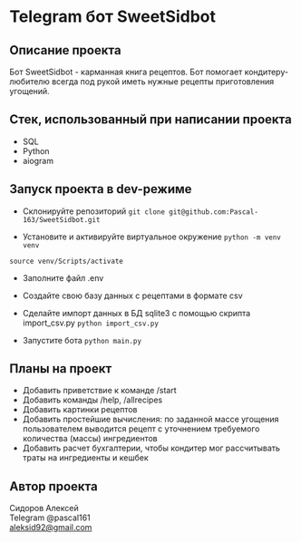 # Telegram бот SweetSidbot

## Описание проекта
Бот SweetSidbot - карманная книга рецептов. Бот помогает кондитеру-любителю всегда под рукой иметь нужные рецепты приготовления угощений.

## Стек, использованный при написании проекта
- SQL
- Python
- aiogram

## Запуск проекта в dev-режиме
- Склонируйте репозиторий
```git clone git@github.com:Pascal-163/SweetSidbot.git```

- Установите и активируйте виртуальное окружение
```python -m venv venv```

```source venv/Scripts/activate```

- Заполните файл .env

- Создайте свою базу данных с рецептами в формате csv

- Сделайте импорт данных в БД sqlite3 с помощью скрипта import_csv.py
```python import_csv.py```

- Запустите бота
```python main.py```

## Планы на проект
- Добавить приветствие к команде /start
- Добавить команды /help, /allrecipes
- Добавить картинки рецептов
- Добавить простейшие вычисления: по заданной массе угощения пользователем выводится рецепт с уточнением требуемого количества (массы) ингредиентов
- Добавить расчет бухгалтерии, чтобы кондитер мог рассчитывать траты на ингредиенты и кешбек

## Автор проекта
Сидоров Алексей   
Telegram @pascal161   
aleksid92@gmail.com